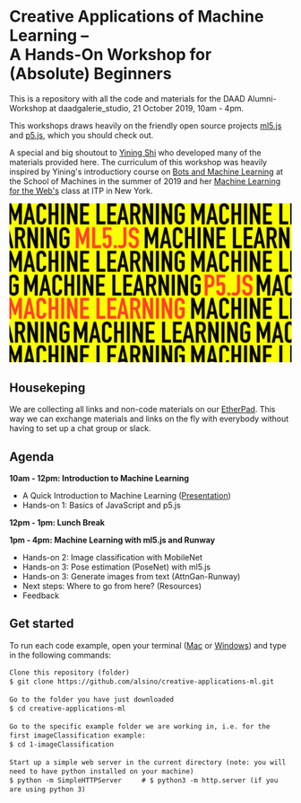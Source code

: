 # Creative Applications of Machine Learning –  <br/> A Hands-On Workshop for (Absolute) Beginners

This is a repository with all the code and materials for the DAAD Alumni-Workshop at daadgalerie_studio, 21 October 2019, 10am - 4pm. 

This workshops draws heavily on the friendly open source projects [ml5.js](https://ml5js.org/) and [p5.js](https://p5js.org/), which you should check out. 

A special and big shoutout to [Yining Shi](https://github.com/yining1023) who developed many of the materials provided here. The curriculum of this workshop was heavily inspired by Yining's introductiory course on [Bots and Machine Learning](https://schoolofma.org/bots) at the School of Machines in the summer of 2019 and her [Machine Learning for the Web's](https://github.com/yining1023/machine-learning-for-the-web) class at ITP in New York.

![Workshop teaser](https://github.com/alsino/creative-applications-ml/blob/master/assets/img/teaser.jpeg)



## Housekeping

We are collecting all links and non-code materials on our [EtherPad](https://etherpad.net/p/creative-applications-ml). This way we can exchange materials and links on the fly with everybody without having to set up a chat group or slack.  


## Agenda

**10am - 12pm: Introduction to Machine Learning**
- A Quick Introduction to Machine Learning ([Presentation](https://github.com/alsino/creative-applications-ml/blob/master/presentation/daad-ml-intro_compressed.pdf))
- Hands-on 1: Basics of JavaScript and p5.js

**12pm - 1pm: Lunch Break**

**1pm - 4pm: Machine Learning with ml5.js and Runway**
- Hands-on 2: Image classification with MobileNet
- Hands-on 3: Pose estimation (PoseNet) with ml5.js
- Hands-on 3: Generate images from text (AttnGan-Runway)
- Next steps: Where to go from here? (Resources)
- Feedback


## Get started
To run each code example, open your terminal ([Mac](https://www.idownloadblog.com/2019/04/19/ways-open-terminal-mac/) or [Windows](https://www.howtogeek.com/235101/10-ways-to-open-the-command-prompt-in-windows-10/#targetText=Open%20Command%20Prompt%20from%20the,open%20an%20administrator%20Command%20Prompt.)) and type in the following commands:
```
Clone this repository (folder)
$ git clone https://github.com/alsino/creative-applications-ml.git

Go to the folder you have just downloaded
$ cd creative-applications-ml

Go to the specific example folder we are working in, i.e. for the first imageClassification example:
$ cd 1-imageClassification

Start up a simple web server in the current directory (note: you will need to have python installed on your machine)
$ python -m SimpleHTTPServer     # $ python3 -m http.server (if you are using python 3)



```

